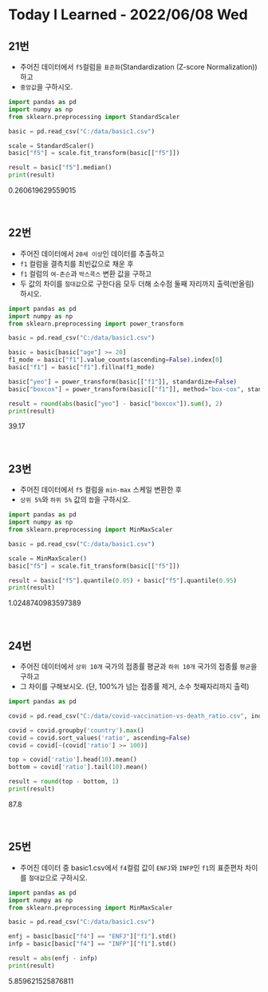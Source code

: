 # Today I Learned - 2022/06/08 Wed

## 21번
- 주어진 데이터에서 `f5`컬럼을 `표준화`(Standardization (Z-score Normalization))하고
- `중앙값`을 구하시오.
```python
import pandas as pd
import numpy as np
from sklearn.preprocessing import StandardScaler

basic = pd.read_csv("C:/data/basic1.csv")

scale = StandardScaler()
basic["f5"] = scale.fit_transform(basic[["f5"]])

result = basic["f5"].median()
print(result)
```
0.260619629559015

<br>

## 22번
- 주어진 데이터에서 `20세 이상`인 데이터를 추출하고
- `f1` 컬럼을 결측치를 최빈값으로 채운 후
- `f1` 컬럼의 `여-존슨`과 `박스콕스` 변환 값을 구하고
- 두 값의 차이를 `절대값`으로 구한다음 모두 더해 소수점 둘째 자리까지 출력(반올림)하시오.
```python
import pandas as pd
import numpy as np
from sklearn.preprocessing import power_transform

basic = pd.read_csv("C:/data/basic1.csv")

basic = basic[basic["age"] >= 20]
f1_mode = basic["f1"].value_counts(ascending=False).index[0]
basic["f1"] = basic["f1"].fillna(f1_mode)

basic["yeo"] = power_transform(basic[["f1"]], standardize=False)
basic["boxcox"] = power_transform(basic[["f1"]], method="box-cox", standardize=False)

result = round(abs(basic["yeo"] - basic["boxcox"]).sum(), 2)
print(result)
```
39.17

<br>

## 23번
- 주어진 데이터에서 `f5` 컬럼을 `min-max` 스케일 변환한 후
- `상위 5%`와 `하위 5%` 값의 `합`을 구하시오.
```python
import pandas as pd
import numpy as np
from sklearn.preprocessing import MinMaxScaler

basic = pd.read_csv("C:/data/basic1.csv")

scale = MinMaxScaler()
basic["f5"] = scale.fit_transform(basic[["f5"]])

result = basic["f5"].quantile(0.05) + basic["f5"].quantile(0.95)
print(result)
```
1.0248740983597389

<br>

## 24번
- 주어진 데이터에서 `상위 10개` 국가의 접종률 평균과 `하위 10개` 국가의 접종률 `평균`을 구하고
- 그 차이를 구해보시오. (단, 100%가 넘는 접종률 제거, 소수 첫째자리까지 출력)
```python
import pandas as pd

covid = pd.read_csv("C:/data/covid-vaccination-vs-death_ratio.csv", index_col=0)

covid = covid.groupby('country').max()
covid = covid.sort_values('ratio', ascending=False)
covid = covid[~(covid['ratio'] >= 100)]

top = covid['ratio'].head(10).mean()
bottom = covid['ratio'].tail(10).mean()

result = round(top - bottom, 1)
print(result)
```
87.8

<br>

## 25번
- 주어진 데이터 중 basic1.csv에서 `f4`컬럼 값이 `ENFJ`와 `INFP`인 `f1`의 표준편차 차이를 `절대값`으로 구하시오.
```python
import pandas as pd
import numpy as np
from sklearn.preprocessing import MinMaxScaler

basic = pd.read_csv("C:/data/basic1.csv")

enfj = basic[basic["f4"] == "ENFJ"]["f1"].std()
infp = basic[basic["f4"] == "INFP"]["f1"].std()

result = abs(enfj - infp)
print(result)
```
5.859621525876811
